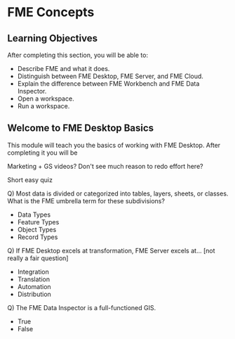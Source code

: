 # FME Concepts

## Learning Objectives
After completing this section, you will be able to:
- Describe FME and what it does.
- Distinguish between FME Desktop, FME Server, and FME Cloud.
- Explain the difference between FME Workbench and FME Data Inspector.
- Open a workspace.
- Run a workspace.

## Welcome to FME Desktop Basics
This module will teach you the basics of working with FME Desktop. After completing it you will be

Marketing + GS videos? Don't see much reason to redo effort here?

Short easy quiz

Q) Most data is divided or categorized into tables, layers, sheets, or classes. What is the FME umbrella term for these subdivisions?

- Data Types
- Feature Types
- Object Types
- Record Types

Q) If FME Desktop excels at transformation, FME Server excels at... [not really a fair question]

- Integration
- Translation
- Automation
- Distribution

Q) The FME Data Inspector is a full-functioned GIS.

- True
- False
